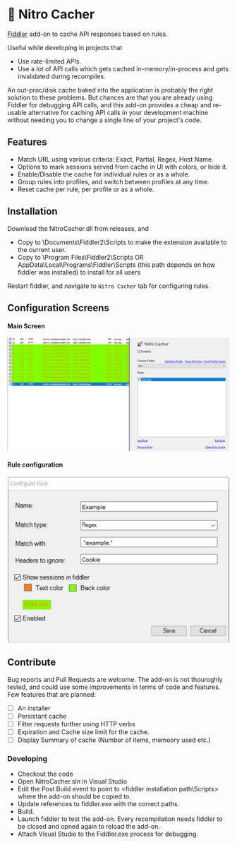 # 🚀 Nitro Cacher
 [Fiddler](https://www.telerik.com/fiddler) add-on to cache API responses based on rules. 

Useful while developing in projects that
 * Use rate-limited APIs.
 * Use a lot of API calls which gets cached in-memory/in-process and gets invalidated during recompiles.
 
 An out-proc/disk cache baked into the application is probably the right solution to these problems. 
 But chances are that you are already using Fiddler for debugging API calls, and this add-on provides a cheap and re-usable alternative 
 for caching API calls in your development machine without needing you to change a single line of your project's code.
 
 ## Features
  * Match URL using various criteria: Exact, Partial, Regex, Host Name. 
  * Options to mark sessions served from cache in UI with colors, or hide it.
  * Enable/Disable the cache for individual rules or as a whole.
  * Group rules into profiles, and switch between profiles at any time.
  * Reset cache per rule, per profile or as a whole.
 
 ## Installation
 
 Download the NitroCacher.dll from releases, and 
 * Copy to \Documents\Fiddler2\Scripts to make the extension available to the current user.
 * Copy to \Program Files\Fiddler2\Scripts OR AppData\Local\Programs\Fiddler\Scripts (this path depends on how fiddler was installed) to install for all users
 
 Restart fiddler, and navigate to `Nitro Cacher` tab for configuring rules.
 
 ## Configuration Screens
 #### Main Screen
 
 ![Main screen image](ScreenShots/ConfigureNitroCacher.PNG)
 
  #### Rule configuration
 ![Rule configuration image](ScreenShots/ConfigureRule.PNG)
 
 ## Contribute
 Bug reports and Pull Requests are welcome. The add-on is not thouroghly tested, and could use some improvements in terms of code and features.
 Few features that are planned: 
 - [ ] An installer
 - [ ] Persistant cache
 - [ ] Filter requests further using HTTP verbs
 - [ ] Expiration and Cache size limit for the cache.
 - [ ] Display Summary of cache (Number of items, memeory used etc.)
 
 ### Developing
 * Checkout the code
 * Open NitroCacher.sln in Visual Studio
 * Edit the Post Build event to point to <fiddler installation path\Scripts> where the add-on should be copied to. 
 * Update references to fiddler.exe with the correct paths.
 * Build.
 * Launch fiddler to test the add-on. Every recompilation needs fiddler to be closed and opned again to reload the add-on.
 * Attach Visual Studio to the Fiddler.exe process for debugging.
